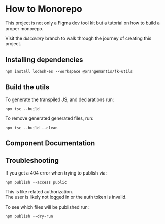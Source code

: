 # How to Monorepo

This project is not only a Figma dev tool kit but a tutorial on how to build a proper monorepo.

Visit the _discovery_ branch to walk through the journey of creating this project.


## Installing dependencies

`npm install lodash-es --workspace @orangemantis/fk-utils`

## Build the utils

To generate the transpiled JS, and declarations run:

`npx tsc --build`

To remove generated generated files, run:

`npx tsc --build --clean`

## Component Documentation


## Troubleshooting

If you get a 404 error when trying to publish via:

`npm publish --access public`

This is like related authorization.  
The user is likely not logged in or the auth token is invalid.

To see which files will be published run:

`npm publish --dry-run`
